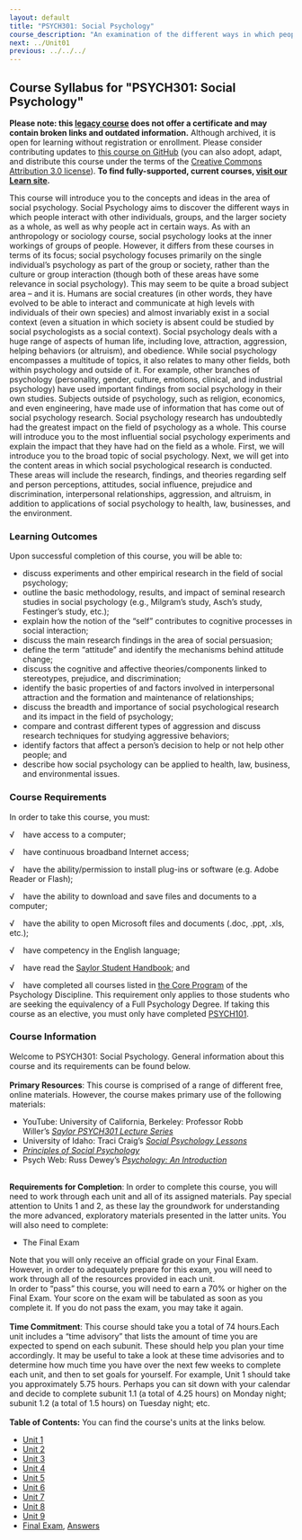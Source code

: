 ```yaml
---
layout: default
title: "PSYCH301: Social Psychology"
course_description: "An examination of the different ways in which people interact with other individuals, groups, and the larger society as a whole, as well as why people act in certain ways."
next: ../Unit01
previous: ../../../
---
```

Course Syllabus for "PSYCH301: Social Psychology"
-------------------------------------------------

**Please note: this [legacy course](https://sayloracademy.zendesk.com/hc/en-us/articles/206089967) does not offer a certificate and may contain 
broken links and outdated information.** Although archived, it is open 
for learning without registration or enrollment. Please consider contributing 
updates to [this course on GitHub](https://github.com/saylordotorg/course_psych301) 
(you can also adopt, adapt, and distribute this course under the terms of 
the [Creative Commons Attribution 3.0 license](http://creativecommons.org/licenses/by/3.0/)). **To find fully-supported, current courses, [visit our 
Learn site](https://learn.saylor.org).**

This course will introduce you to the concepts and ideas in the area of
social psychology. Social Psychology aims to discover the different ways
in which people interact with other individuals, groups, and the larger
society as a whole, as well as why people act in certain ways. As with
an anthropology or sociology course, social psychology looks at the
inner workings of groups of people. However, it differs from these
courses in terms of its focus; social psychology focuses primarily on
the single individual’s psychology as part of the group or society,
rather than the culture or group interaction (though both of these areas
have some relevance in social psychology). This may seem to be quite a
broad subject area – and it is. Humans are social creatures (in other
words, they have evolved to be able to interact and communicate at high
levels with individuals of their own species) and almost invariably
exist in a social context (even a situation in which society is absent
could be studied by social psychologists as a social context). Social
psychology deals with a huge range of aspects of human life, including
love, attraction, aggression, helping behaviors (or altruism), and
obedience. While social psychology encompasses a multitude of topics, it
also relates to many other fields, both within psychology and outside of
it. For example, other branches of psychology (personality, gender,
culture, emotions, clinical, and industrial psychology) have used
important findings from social psychology in their own studies. Subjects
outside of psychology, such as religion, economics, and even
engineering, have made use of information that has come out of social
psychology research. Social psychology research has undoubtedly had the
greatest impact on the field of psychology as a whole. This course will
introduce you to the most influential social psychology experiments and
explain the impact that they have had on the field as a whole. First, we
will introduce you to the broad topic of social psychology. Next, we
will get into the content areas in which social psychological research
is conducted. These areas will include the research, findings, and
theories regarding self and person perceptions, attitudes, social
influence, prejudice and discrimination, interpersonal relationships,
aggression, and altruism, in addition to applications of social
psychology to health, law, businesses, and the environment.

### Learning Outcomes

Upon successful completion of this course, you will be able to:

-   discuss experiments and other empirical research in the field of
    social psychology;
-   outline the basic methodology, results, and impact of seminal
    research studies in social psychology (e.g., Milgram’s study, Asch’s
    study, Festinger’s study, etc.);
-   explain how the notion of the “self” contributes to cognitive
    processes in social interaction;
-   discuss the main research findings in the area of social persuasion;
-   define the term “attitude” and identify the mechanisms behind
    attitude change;
-   discuss the cognitive and affective theories/components linked to
    stereotypes, prejudice, and discrimination;
-   identify the basic properties of and factors involved in
    interpersonal attraction and the formation and maintenance of
    relationships;
-   discuss the breadth and importance of social psychological research
    and its impact in the field of psychology;
-   compare and contrast different types of aggression and discuss
    research techniques for studying aggressive behaviors;
-   identify factors that affect a person’s decision to help or not help
    other people; and
-   describe how social psychology can be applied to health, law,
    business, and environmental issues.

### Course Requirements

In order to take this course, you must:  
  
 √    have access to a computer;  
  
 √    have continuous broadband Internet access;  
  
 √    have the ability/permission to install plug-ins or software (e.g.
Adobe Reader or Flash);  
  
 √    have the ability to download and save files and documents to a
computer;  
  
 √    have the ability to open Microsoft files and documents (.doc,
.ppt, .xls, etc.);  
  
 √    have competency in the English language;  
  
 √    have read the [Saylor Student
Handbook](http://www.saylor.org/site/wp-content/uploads/2012/05/Saylor-StudentHandbook.pdf);
and  
  
 √    have completed all courses listed in [the Core
Program](http://www.saylor.org/majors/psychology/) of the Psychology
Discipline. This requirement only applies to those students who are
seeking the equivalency of a Full Psychology Degree. If taking this
course as an elective, you must only have
completed [PSYCH101](http://www.saylor.org/psych101).  

### Course Information

Welcome to PSYCH301: Social Psychology. General information about this
course and its requirements can be found below.  
    
 **Primary Resources**: This course is comprised of a range of different
free, online materials. However, the course makes primary use of the
following materials:

-   YouTube: University of California, Berkeley: Professor Robb
    Willer’s *[Saylor PSYCH301 Lecture
    Series](http://www.youtube.com/playlist?list=PLAB96655B896FF018)*
-   University of Idaho: Traci Craig’s *[Social Psychology
    Lessons](http://www.class.uidaho.edu/psyc320/schedule.htm)*
-   *[Principles of Social
    Psychology](http://www.saylor.org/site/textbooks/Principles%20of%20Social%20Psychology.pdf)*
-   Psych Web: Russ Dewey’s *[Psychology: An
    Introduction](http://www.intropsych.com/index.html)*

   
 **Requirements for Completion**: In order to complete this course, you
will need to work through each unit and all of its assigned materials.
Pay special attention to Units 1 and 2, as these lay the groundwork for
understanding the more advanced, exploratory materials presented in the
latter units. You will also need to complete:

-   The Final Exam

Note that you will only receive an official grade on your Final Exam.
However, in order to adequately prepare for this exam, you will need to
work through all of the resources provided in each unit.  
 In order to “pass” this course, you will need to earn a 70% or higher
on the Final Exam. Your score on the exam will be tabulated as soon as
you complete it. If you do not pass the exam, you may take it again.  
    
 **Time Commitment**: This course should take you a total of 74
hours.Each unit includes a “time advisory” that lists the amount of time
you are expected to spend on each subunit. These should help you plan
your time accordingly. It may be useful to take a look at these time
advisories and to determine how much time you have over the next few
weeks to complete each unit, and then to set goals for yourself. For
example, Unit 1 should take you approximately 5.75 hours. Perhaps you
can sit down with your calendar and decide to complete subunit 1.1 (a
total of 4.25 hours) on Monday night; subunit 1.2 (a total of 1.5 hours)
on Tuesday night; etc.  
    
**Table of Contents:** You can find the course's units at the links below.

- [Unit 1](https://legacy.saylor.org/psych301/Unit01/)
- [Unit 2](https://legacy.saylor.org/psych301/Unit02/)
- [Unit 3](https://legacy.saylor.org/psych301/Unit03/)
- [Unit 4](https://legacy.saylor.org/psych301/Unit04/)
- [Unit 5](https://legacy.saylor.org/psych301/Unit05/)
- [Unit 6](https://legacy.saylor.org/psych301/Unit06/)
- [Unit 7](https://legacy.saylor.org/psych301/Unit07/)
- [Unit 8](https://legacy.saylor.org/psych301/Unit08/)
- [Unit 9](https://legacy.saylor.org/psych301/Unit09/)
- [Final Exam](http://saylordotorg.github.io/LegacyExams/PSYCH/PSYCH301/PSYCH301-FinalExam.html), [Answers](http://saylordotorg.github.io/LegacyExams/PSYCH/PSYCH301/PSYCH301-FinalExam-Answers.html)

